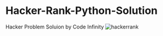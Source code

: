 
# Hacker-Rank-Python-Solution
Hacker Problem Soluion by Code Infinity
![hackerrank](https://user-images.githubusercontent.com/68542020/192074111-a85e2c8e-0969-449e-8223-0757d1171ae2.png)
